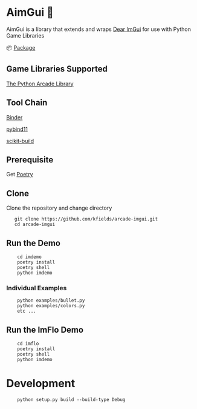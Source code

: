 # AimGui :anger:

AimGui is a library that extends and wraps [Dear ImGui](https://github.com/ocornut/imgui) for use with Python Game Libraries

:package: [Package](https://pypi.org/project/aimgui/)

## Game Libraries Supported

[The Python Arcade Library](https://arcade.academy/)

## Tool Chain

[Binder](https://github.com/RosettaCommons/binder)

[pybind11](https://github.com/pybind/pybind11)

[scikit-build](https://github.com/scikit-build/scikit-build)

## Prerequisite

Get [Poetry](https://python-poetry.org/)

## Clone

Clone the repository and change directory

       git clone https://github.com/kfields/arcade-imgui.git
       cd arcade-imgui

## Run the Demo

        cd imdemo
        poetry install
        poetry shell
        python imdemo

### Individual Examples

        python examples/bullet.py
        python examples/colors.py
        etc ...

## Run the ImFlo Demo

        cd imflo
        poetry install
        poetry shell
        python imdemo

# Development
        python setup.py build --build-type Debug